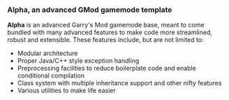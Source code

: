 ### Alpha, an advanced GMod gamemode template

**Alpha** is an advanced Garry's Mod gamemode base, meant to come bundled with many advanced features to make code more streamlined, robust and extensible. These features include, but are not limited to:
- Modular architecture
- Proper Java/C++ style exception handling
- Preprocessing facilities to reduce boilerplate code and enable conditional compilation
- Class system with multiple inheritance support and other nifty features
- Various utilities to make life easier
